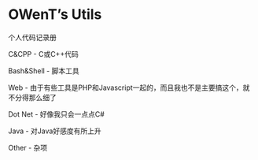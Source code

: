 OWenT’s Utils
=============

个人代码记录册


C&CPP - C或C++代码

Bash&Shell - 脚本工具

Web - 由于有些工具是PHP和Javascript一起的，而且我也不是主要搞这个，就不分得那么细了

Dot Net - 好像我只会一点点C#

Java - 对Java好感度有所上升

Other - 杂项

